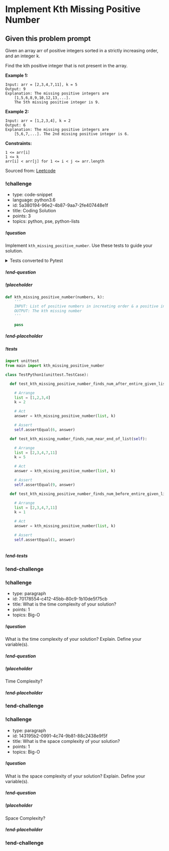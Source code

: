 # Implement Kth Missing Positive Number

## Given this problem prompt

Given an array arr of positive integers sorted in a strictly increasing order, and an integer k.

Find the kth positive integer that is not present in the array.

**Example 1:**

```
Input: arr = [2,3,4,7,11], k = 5
Output: 9
Explanation: The missing positive integers are 
    [1,5,6,8,9,10,12,13,...]. 
    The 5th missing positive integer is 9.
```

**Example 2:**

```
Input: arr = [1,2,3,4], k = 2
Output: 6
Explanation: The missing positive integers are 
    [5,6,7,...]. The 2nd missing positive integer is 6.
``` 

**Constraints:**

```
1 <= arr[i]
1 <= k
arr[i] < arr[j] for 1 <= i < j <= arr.length
```

Sourced from:  [Leetcode](https://leetcode.com/problems/kth-missing-positive-number/)

<!-- >>>>>>>>>>>>>>>>>>>>>> BEGIN CHALLENGE >>>>>>>>>>>>>>>>>>>>>> -->

### !challenge

* type: code-snippet
* language: python3.6
* id: 5a380194-96e2-4b87-9aa7-2fe407448e1f
* title: Coding Solution
* points: 3
* topics: python, pse, python-lists

##### !question

Implement `kth_missing_positive_number`.  Use these tests to guide your solution.

<details>
  <summary>Tests converted to Pytest</summary>

  ```python
    def test_kth_missing_positive_number_finds_num_before_entire_given_list(self):
        # Arrange
        list = [2,3,4,7,11]
        k = 1

        # Act
        answer = kth_missing_positive_number(list, k)

        # Assert
        assert 1 == answer

    def test_kth_missing_number_finds_num_near_end_of_list(self):
        # Arrange
        list = [2,3,4,7,11]
        k = 5

        # Act
        answer = kth_missing_positive_number(list, k)
        
        # Assert
        assert 9 == answer

    def test_kth_missing_positive_number_finds_num_after_entire_given_list(self):
        # Arrange
        list = [1,2,3,4]
        k = 2

        # Act
        answer = kth_missing_positive_number(list, k)
        
        # Assert
        assert 6 == answer

    def test_kth_missing_positive_number_2nd_number_before_list_starts(self):
        # Arrange
        list = [3,4,5,7,11]
        k = 2

        # Act
        answer = kth_missing_positive_number(list, k)
        
        assert 2 == answer
  ```

</details>

##### !end-question

##### !placeholder

```python
def kth_missing_positive_number(numbers, k):
    '''
    INPUT: List of positive numbers in increating order & a positive integer k
    OUTPUT: The kth missing number
    '''

    pass
```

##### !end-placeholder

##### !tests

```py
import unittest
from main import kth_missing_positive_number

class TestPython1(unittest.TestCase):

  def test_kth_missing_positive_number_finds_num_after_entire_given_list(self):

    # Arrange
    list = [1,2,3,4]
    k = 2

    # Act
    answer = kth_missing_positive_number(list, k)

    # Assert
    self.assertEqual(6, answer)

  def test_kth_missing_number_finds_num_near_end_of_list(self):

    # Arrange
    list = [2,3,4,7,11]
    k = 5

    # Act
    answer = kth_missing_positive_number(list, k)

    # Assert
    self.assertEqual(9, answer)

  def test_kth_missing_positive_number_finds_num_before_entire_given_list(self):

    # Arrange
    list = [2,3,4,7,11]
    k = 1

    # Act
    answer = kth_missing_positive_number(list, k)

    # Assert
    self.assertEqual(1, answer)
    
```

##### !end-tests

### !end-challenge


### !challenge

* type: paragraph
* id: 70178554-c412-45bb-80c9-1b10de5f75cb
* title: What is the time complexity of your solution?
* points: 1
* topics: Big-O

##### !question

What is the time complexity of your solution? Explain. Define your variable(s).

##### !end-question

##### !placeholder

Time Complexity?

##### !end-placeholder


### !end-challenge


### !challenge

* type: paragraph
* id: 143195b2-0991-4c74-9b81-88c2438e9f5f
* title: What is the space complexity of your solution?
* points: 1
* topics: Big-O

##### !question

What is the space complexity of your solution?  Explain. Define your variable(s).

##### !end-question

##### !placeholder

Space Complexity?

##### !end-placeholder

### !end-challenge
